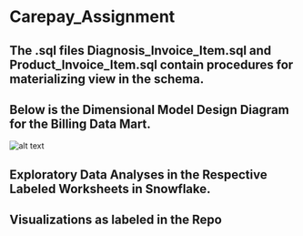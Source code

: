 # Carepay_Assignment

## The .sql files Diagnosis_Invoice_Item.sql and Product_Invoice_Item.sql contain procedures for materializing view in the schema.

## Below is the Dimensional Model Design Diagram for the Billing Data Mart.

![alt text](https://github.com/mbkimani/carepay_assignment/main/BillingDataMart.jpg?raw=true)

## Exploratory Data Analyses in the Respective Labeled Worksheets in Snowflake.

## Visualizations as labeled in the Repo
